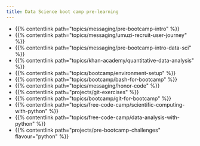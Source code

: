 ```yaml
---
title: Data Science boot camp pre-learning
---
```


- {{% contentlink path="topics/messaging/pre-bootcamp-intro" %}}
- {{% contentlink path="topics/messaging/umuzi-recruit-user-journey" %}}
- {{% contentlink path="topics/messaging/pre-bootcamp-intro-data-sci" %}}
- {{% contentlink path="topics/khan-academy/quantitative-data-analysis" %}}
- {{% contentlink path="topics/bootcamp/environment-setup" %}}
- {{% contentlink path="topics/bootcamp/bash-for-bootcamp" %}}
- {{% contentlink path="topics/messaging/honor-code" %}}
- {{% contentlink path="projects/git-exercises" %}}
- {{% contentlink path="topics/bootcamp/git-for-bootcamp" %}}
- {{% contentlink path="topics/free-code-camp/scientific-computing-with-python" %}}
- {{% contentlink path="topics/free-code-camp/data-analysis-with-python" %}}
- {{% contentlink path="projects/pre-bootcamp-challenges"  flavour="python" %}}
